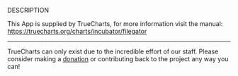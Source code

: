 DESCRIPTION


This App is supplied by TrueCharts, for more information visit the manual: https://truecharts.org/charts/incubator/filegator

---

TrueCharts can only exist due to the incredible effort of our staff.
Please consider making a [donation](https://truecharts.org/docs/about/sponsor) or contributing back to the project any way you can!
